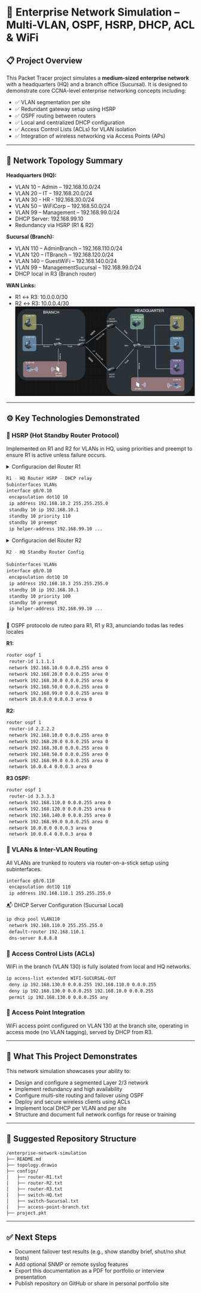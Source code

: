 # 🏢 Enterprise Network Simulation – Multi-VLAN, OSPF, HSRP, DHCP, ACL & WiFi

## 📋 Project Overview
This Packet Tracer project simulates a **medium-sized enterprise network** with a headquarters (HQ) and a branch office (Sucursal). It is designed to demonstrate core CCNA-level enterprise networking concepts including:

- ✅ VLAN segmentation per site
- ✅ Redundant gateway setup using HSRP
- ✅ OSPF routing between routers
- ✅ Local and centralized DHCP configuration
- ✅ Access Control Lists (ACLs) for VLAN isolation
- ✅ Integration of wireless networking via Access Points (APs)

---

## 🧱 Network Topology Summary

**Headquarters (HQ):**
- VLAN 10 – Admin – 192.168.10.0/24
- VLAN 20 – IT – 192.168.20.0/24
- VLAN 30 - HR - 192.168.30.0/24
- VLAN 50 – WiFiCorp – 192.168.50.0/24
- VLAN 99 – Management – 192.168.99.0/24
- DHCP Server: 192.168.99.10
- Redundancy via HSRP (R1 & R2)

**Sucursal (Branch):**
- VLAN 110 – AdminBranch – 192.168.110.0/24
- VLAN 120 – ITBranch – 192.168.120.0/24
- VLAN 140 – GuestWiFi – 192.168.140.0/24
- VLAN 99 – ManagementSucursal – 192.168.99.0/24
- DHCP local in R3 (Branch router)

**WAN Links:**
- R1 ↔ R3: 10.0.0.0/30
- R2 ↔ R3: 10.0.0.4/30
![image alt](https://github.com/hayligg/HSRP---DHCP---AP/blob/74cb5e87f724667a03794be5ea93734946b32da0/Porject%20dhcp%20hsrp.png)
---

## ⚙️ Key Technologies Demonstrated

### 🔀 HSRP (Hot Standby Router Protocol)
Implemented on R1 and R2 for VLANs in HQ, using priorities and preempt to ensure R1 is active unless failure occurs.

<details> 

<summary>Configuracion del Router R1
 
```bash
R1 - HQ Router HSRP - DHCP relay
Subinterfaces VLANs
interface g0/0.10
 encapsulation dot1Q 10
 ip address 192.168.10.2 255.255.255.0
 standby 10 ip 192.168.10.1
 standby 10 priority 110
 standby 10 preempt
 ip helper-address 192.168.99.10 ...
```
 </summary>
 
```bash
R1 - HQ Router Config

Subinterfaces VLANs
interface g0/0.10
 encapsulation dot1Q 10
 ip address 192.168.10.2 255.255.255.0
 standby 10 ip 192.168.10.1
 standby 10 priority 110
 standby 10 preempt
 ip helper-address 192.168.99.10

interface g0/0.20
 encapsulation dot1Q 20
 ip address 192.168.20.2 255.255.255.0
 standby 20 ip 192.168.20.1
 standby 20 priority 110
 standby 20 preempt
 ip helper-address 192.168.99.10

interface g0/0.30
 encapsulation dot1Q 30
 ip address 192.168.30.2 255.255.255.0
 standby 300 ip 192.168.30.1
 standby 30 priority 110
 standby 30 preempt
 ip helper-address 192.168.99.10

interface g0/0.50
 encapsulation dot1Q 50
 ip address 192.168.50.2 255.255.255.0
 standby 50 ip 192.168.50.1
 standby 50 priority 110
 standby 50 preempt
 ip helper-address 192.168.99.10

interface g0/0.99
 encapsulation dot1Q 99
 ip address 192.168.99.2 255.255.255.0
 standby 99 ip 192.168.99.1
 standby 99 priority 110
 standby 99 preempt

WAN a R3
interface g0/1
 ip address 10.0.0.1 255.255.255.252
 no shutdown
```
</details>
<details> 

<summary>Configuracion del Router R2
 
```bash
R2 - HQ Standby Router Config

Subinterfaces VLANs
interface g0/0.10
 encapsulation dot1Q 10
 ip address 192.168.10.3 255.255.255.0
 standby 10 ip 192.168.10.1
 standby 10 priority 100
 standby 10 preempt
 ip helper-address 192.168.99.10 ...
```
 </summary>
 
```bash
R2 - HQ Standby Router Config

Subinterfaces VLANs
interface g0/0.10
 encapsulation dot1Q 10
 ip address 192.168.10.3 255.255.255.0
 standby 10 ip 192.168.10.1
 standby 10 priority 100
 standby 10 preempt
 ip helper-address 192.168.99.10

interface g0/0.20
 encapsulation dot1Q 20
 ip address 192.168.20.3 255.255.255.0
 standby 20 ip 192.168.20.1
 standby 20 priority 100
 standby 20 preempt
 ip helper-address 192.168.99.10

interface g0/0.30
 encapsulation dot1Q 30
 ip address 192.168.30.3 255.255.255.0
 standby 30 ip 192.168.30.1
 standby 30 priority 100
 standby 30 preempt
 ip helper-address 192.168.99.10

interface g0/0.50
 encapsulation dot1Q 50
 ip address 192.168.50.3 255.255.255.0
 standby 50 ip 192.168.50.1
 standby 50 priority 100
 standby 50 preempt
 ip helper-address 192.168.99.10

interface g0/0.99
 encapsulation dot1Q 99
 ip address 192.168.99.3 255.255.255.0
 standby 99 ip 192.168.99.1
 standby 99 priority 100
 standby 99 preempt

! WAN link to R3
interface g0/1
 ip address 10.0.0.5 255.255.255.252
 no shutdown
```
</details>

📡 OSPF protocolo de ruteo para R1, R1 y R3, anunciando todas las redes locales

**R1:**
```bash
router ospf 1
 router-id 1.1.1.1
 network 192.168.10.0 0.0.0.255 area 0
 network 192.168.20.0 0.0.0.255 area 0
 network 192.168.30.0 0.0.0.255 area 0
 network 192.168.50.0 0.0.0.255 area 0
 network 192.168.99.0 0.0.0.255 area 0
 network 10.0.0.0 0.0.0.3 area 0
```
**R2:**
```bash
router ospf 1
 router-id 2.2.2.2
 network 192.168.10.0 0.0.0.255 area 0
 network 192.168.20.0 0.0.0.255 area 0
 network 192.168.30.0 0.0.0.255 area 0
 network 192.168.50.0 0.0.0.255 area 0
 network 192.168.99.0 0.0.0.255 area 0
 network 10.0.0.4 0.0.0.3 area 0

```

**R3 OSPF:**
```bash
router ospf 1
 router-id 3.3.3.3
 network 192.168.110.0 0.0.0.255 area 0
 network 192.168.120.0 0.0.0.255 area 0
 network 192.168.140.0 0.0.0.255 area 0
 network 192.168.99.0 0.0.0.255 area 0
 network 10.0.0.0 0.0.0.3 area 0
 network 10.0.0.4 0.0.0.3 area 0
```

### 🧭 VLANs & Inter-VLAN Routing
All VLANs are trunked to routers via router-on-a-stick setup using subinterfaces.

```bash
interface g0/0.110
 encapsulation dot1Q 110
 ip address 192.168.110.1 255.255.255.0
```

📬 DHCP Server Configuration (Sucursal Local)
```bash
ip dhcp pool VLAN110
 network 192.168.110.0 255.255.255.0
 default-router 192.168.110.1
 dns-server 8.8.8.8
```

### 🚪 Access Control Lists (ACLs)
WiFi in the branch (VLAN 130) is fully isolated from local and HQ networks.

```bash
ip access-list extended WIFI-SUCURSAL-OUT
 deny ip 192.168.130.0 0.0.0.255 192.168.110.0 0.0.0.255
 deny ip 192.168.130.0 0.0.0.255 192.168.10.0 0.0.0.255
 permit ip 192.168.130.0 0.0.0.255 any
```

### 📶 Access Point Integration
WiFi access point configured on VLAN 130 at the branch site, operating in access mode (no VLAN tagging), served by DHCP from R3.

---

## 🧪 What This Project Demonstrates
This network simulation showcases your ability to:

- Design and configure a segmented Layer 2/3 network
- Implement redundancy and high availability
- Configure multi-site routing and failover using OSPF
- Deploy and secure wireless clients using ACLs
- Implement local DHCP per VLAN and per site
- Structure and document full network configs for reuse or training

---

## 📁 Suggested Repository Structure
```
/enterprise-network-simulation
├── README.md
├── topology.drawio
├── configs/
│   ├── router-R1.txt
│   ├── router-R2.txt
│   ├── router-R3.txt
│   ├── switch-HQ.txt
│   ├── switch-Sucursal.txt
│   ├── access-point-branch.txt
├── project.pkt
```

---

## ✅ Next Steps
- Document failover test results (e.g., show standby brief, shut/no shut tests)
- Add optional SNMP or remote syslog features
- Export this documentation as a PDF for portfolio or interview presentation
- Publish repository on GitHub or share in personal portfolio site
